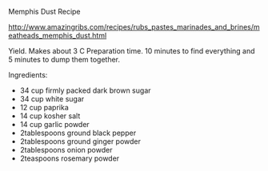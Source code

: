 Memphis Dust Recipe

http://www.amazingribs.com/recipes/rubs_pastes_marinades_and_brines/meatheads_memphis_dust.html

Yield. Makes about 3 C
Preparation time. 10 minutes to find everything and 5 minutes to dump them together.

Ingredients:
- 34 cup firmly packed dark brown sugar
- 34 cup white sugar
- 12 cup paprika
- 14 cup kosher salt
- 14 cup garlic powder
- 2tablespoons ground black pepper
- 2tablespoons ground ginger powder
- 2tablespoons onion powder
- 2teaspoons rosemary powder


